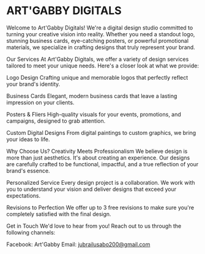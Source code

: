ART'GABBY DIGITALS
=================
Welcome to Art'Gabby Digitals! We're a digital design studio committed to turning your creative vision into reality. Whether you need a standout logo, stunning business cards, eye-catching posters, or powerful promotional materials, we specialize in crafting designs that truly represent your brand.

Our Services
At Art'Gabby Digitals, we offer a variety of design services tailored to meet your unique needs. Here's a closer look at what we provide:

Logo Design
Crafting unique and memorable logos that perfectly reflect your brand's identity.

Business Cards
Elegant, modern business cards that leave a lasting impression on your clients.

Posters & Fliers
High-quality visuals for your events, promotions, and campaigns, designed to grab attention.

Custom Digital Designs
From digital paintings to custom graphics, we bring your ideas to life.

Why Choose Us?
Creativity Meets Professionalism
We believe design is more than just aesthetics. It's about creating an experience. Our designs are carefully crafted to be functional, impactful, and a true reflection of your brand's essence.

Personalized Service
Every design project is a collaboration. We work with you to understand your vision and deliver designs that exceed your expectations.

Revisions to Perfection
We offer up to 3 free revisions to make sure you're completely satisfied with the final design.

Get in Touch
We'd love to hear from you! Reach out to us through the following channels:

Facebook: Art'Gabby
Email: jubrailusabo200@gmail.com
